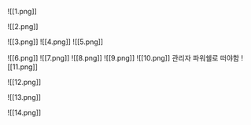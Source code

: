 ![[1.png]]

![[2.png]]

![[3.png]]
![[4.png]]
![[5.png]]

![[6.png]]
![[7.png]]
![[8.png]]
![[9.png]]
![[10.png]]
관리자 파워쉘로 떠야함
![[11.png]]

![[12.png]]

![[13.png]]

![[14.png]]
